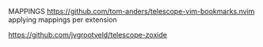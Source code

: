 
MAPPINGS
https://github.com/tom-anders/telescope-vim-bookmarks.nvim 
applying mappings per extension

https://github.com/jvgrootveld/telescope-zoxide